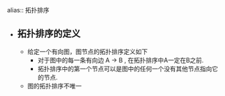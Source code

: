 alias:: 拓扑排序

- ## 拓扑排序的定义
	- 给定一个有向图，图节点的拓扑排序定义如下
		- 对于图中的每一条有向边 A -> B , 在拓扑排序中A一定在B之前.
		- 拓扑排序中的第一个节点可以是图中的任何一个没有其他节点指向它的节点.
	- 图的拓扑排序不唯一